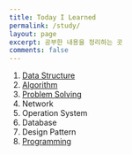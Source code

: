 ```yaml
---
title: Today I Learned
permalink: /study/
layout: page
excerpt: 공부한 내용을 정리하는 곳
comments: false
---
```


1. [Data Structure](/study/data-structure/)
2. [Algorithm](/study/algorithm/)
3. [Problem Solving](/study/problem-solving/)
4. Network
5. Operation System
6. Database
7. Design Pattern
8. [Programming](/study/programming/)
